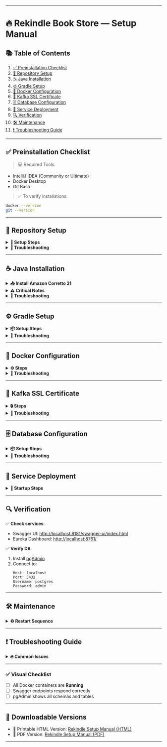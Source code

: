

---

# 🔥 Rekindle Book Store — Setup Manual

## 📚 Table of Contents
1. [✅ Preinstallation Checklist](#✅-preinstallation-checklist)  
2. [📁 Repository Setup](#📁-repository-setup)  
3. [☕ Java Installation](#☕-java-installation)  
4. [⚙️ Gradle Setup](#⚙️-gradle-setup)  
5. [🐳 Docker Configuration](#🐳-docker-configuration)  
6. [🔐 Kafka SSL Certificate](#🔐-kafka-ssl-certificate)  
7. [🗄️ Database Configuration](#🗄️-database-configuration)  
8. [🚀 Service Deployment](#🚀-service-deployment)  
9. [🔍 Verification](#🔍-verification)  
10. [🛠️ Maintenance](#🛠️-maintenance)  
11. [❗ Troubleshooting Guide](#❗-troubleshooting-guide)

---

## ✅ Preinstallation Checklist

> 💻 Required Tools:
- IntelliJ IDEA (Community or Ultimate)
- Docker Desktop
- Git Bash

> ✅ To verify installations:
```bash
docker --version
git --version
```

---

## 📁 Repository Setup

<details>
<summary><strong>📂 Setup Steps</strong></summary>

1. **Create project folder**
   ```bash
   mkdir C:\Projects\test-automation
   ```

2. **Clone the repository**
   ```bash
   git clone https://eysbp.visualstudio.com/gwtrn/_git/test-automation
   ```

3. **Open in IntelliJ**
   - Select **"Get from Version Control"**
   - Do **NOT** create a new project manually
   - When asked for credentials:
     - Visit the credentials portal
     - Generate and paste them into IntelliJ
</details>

<details>
<summary><strong>🔧 Troubleshooting</strong></summary>

| ❌ Problem | ✅ Solution |
|-----------|-------------|
| Missing project folder | Create `C:\Projects\test-automation` manually |
| Credential issues | Always use fresh credentials from portal |
| Missing SQL migration | Run:<br>`git merge origin/master` |
</details>

---

## ☕ Java Installation

<details>
<summary><strong>📥 Install Amazon Corretto 21</strong></summary>

1. **Download JDK**  
   [Download Amazon Corretto 21 (Windows x64)](https://corretto.aws/downloads/resources/21.0.1.12.1/amazon-corretto-21.0.1.12.1-windows-x64-jdk.zip)

2. **Extract to**:
   ```
   C:\Projects\jdk21.0.1_12
   ```

3. **Set Environment Variables**:
   ```bash
   JAVA_HOME = C:\Projects\jdk21.0.1_12
   PATH += %JAVA_HOME%\bin
   ```

4. **In IntelliJ**:
   - Go to `Settings → Build Tools → Gradle`
   - Set **Gradle JVM** to Amazon Corretto 21
</details>

<details>
<summary><strong>⚠️ Critical Notes</strong></summary>

> ⚠️ Gradle must be installed **before** setting Java in IntelliJ  
> 📁 Project files live inside `/rekindle-book-store` folder
</details>

<details>
<summary><strong>🔧 Troubleshooting</strong></summary>

| ❌ Error | 🛠️ Fix |
|---------|--------|
| Java not recognized | Ensure `JAVA_HOME` points to a full JDK |
| IntelliJ errors | 1. Confirm Java 21 is selected<br>2. Reimport Gradle project |
</details>

---

## ⚙️ Gradle Setup

<details>
<summary><strong>📦 Setup Steps</strong></summary>

1. **Download Gradle 8.5**  
   [Download](https://services.gradle.org/distributions/gradle-8.5-bin.zip)

2. **Extract to**:
   ```
   C:\Projects\gradle-8.5
   ```

3. **Set Environment Variables**:
   ```bash
   GRADLE_HOME = C:\Projects\gradle-8.5
   PATH += %GRADLE_HOME%\bin
   ```

4. **Verify installation**:
   ```bash
   gradle --version
   ```
</details>

<details>
<summary><strong>🔧 Troubleshooting</strong></summary>

| ❌ Error | 🛠️ Fix |
|---------|--------|
| Gradle not recognized | 1. Check PATH<br>2. Restart terminal |
| Build fails | Delete `build` folder and run:<br>`gradle clean build` |
</details>

---

## 🐳 Docker Configuration

<details>
<summary><strong>⚙️ Steps</strong></summary>

1. **Request Docker license** via engagement portal  
2. **Install Docker Desktop**  
3. **Update Docker config**:
   - Remove this line from:  
     ```
     C:\Users\{USER}\.docker\config.json
     ```
     ```json
     "credsStore": "desktop"
     ```
</details>

<details>
<summary><strong>🔧 Troubleshooting</strong></summary>

| ❌ Issue | ✅ Solution |
|---------|-------------|
| Login failures | Reinstall Docker and reapply license |
| Port conflicts | Update ports in `.yml` files |
</details>

---

## 🔐 Kafka SSL Certificate

<details>
<summary><strong>🔒 Steps</strong></summary>

1. **Download certificate** from [Confluent Maven](https://packages.confluent.io/maven/)  
2. **Import certificate**:
   ```powershell
   & "$JAVA_HOME\bin\keytool.exe" -importcert -alias confluent -cacerts -file "_.confluent.io.crt" -storepass changeit -noprompt
   ```
</details>

<details>
<summary><strong>🔧 Troubleshooting</strong></summary>

| 🧩 Problem | 🛠️ Command |
|-----------|------------|
| Alias already exists | `keytool -delete -alias confluent -cacerts` |
| Verify certificate | `keytool -list -cacerts | findstr "confluent"` |
</details>

---

## 🗄️ Database Configuration

<details>
<summary><strong>📦 Setup Steps</strong></summary>

1. **Start PostgreSQL**:
   ```bash
   docker-compose -f init_rekindle_database.yml up -d --wait
   ```

2. **Run migrations** *(run from project root!)*:
   ```bash
   cd C:\Projects\test-automation\rekindle-book-store
   gradle flywayMigrate
   ```
</details>

<details>
<summary><strong>🔧 Troubleshooting</strong></summary>

| ❌ Error | ✅ Fix |
|---------|--------|
| Migration fails | 1. Ensure you’re in root dir<br>2. Confirm PostgreSQL is running |
</details>

---

## 🚀 Service Deployment

<details>
<summary><strong>🔧 Startup Steps</strong></summary>

1. **Start Kafka Cluster**:
   ```bash
   docker-compose -f init_kafka_cluster.yml up -d
   ```

2. **Start App Services**:
   ```bash
   docker-compose -f init_rekindle_app.yml up -d
   ```

3. **Verify**:
   ```bash
   docker ps
   ```
</details>

---

## 🔍 Verification

✅ **Check services**:
- Swagger UI: [http://localhost:8181/swagger-ui/index.html](http://localhost:8181/swagger-ui/index.html)  
- Eureka Dashboard: [http://localhost:8761/](http://localhost:8761/)

✅ **Verify DB**:
1. Install [pgAdmin](https://www.pgadmin.org/download/)  
2. Connect to:  
   ```
   Host: localhost  
   Port: 5432  
   Username: postgres  
   Password: admin  
   ```

---

## 🛠️ Maintenance

<details>
<summary><strong>♻️ Restart Sequence</strong></summary>

```bash
# Stop services
docker-compose -f init_kafka_cluster.yml stop
docker-compose -f init_rekindle_app.yml stop

# Start services
docker-compose -f init_kafka_cluster.yml start
docker-compose -f init_rekindle_app.yml start
```
</details>

---

## ❗ Troubleshooting Guide

<details>
<summary><strong>🔥 Common Issues</strong></summary>

| 🐞 Error | 🛠️ Solution |
|---------|--------------|
| `503 Service Unavailable` | Restart all services |
| `PKIX path failed` | Reimport Kafka cert |
| Gradle build failed | 1. Verify paths<br>2. Run `gradle clean` |
</details>

---

### ✅ Visual Checklist
- [ ] All Docker containers are **Running**
- [ ] Swagger endpoints respond correctly
- [ ] pgAdmin shows all schemas and tables

---

## 📎 Downloadable Versions

- 📄 Printable HTML Version: [Rekindle Setup Manual (HTML)](https://github.com/ElnuraAyase/TestingJ1/raw/main/rekindle_setup_manual.html)  
- 📕 PDF Version: [Rekindle Setup Manual (PDF)](https://github.com/ElnuraAyase/TestingJ1/raw/main/rekindle_setup_manual.pdf)


---

